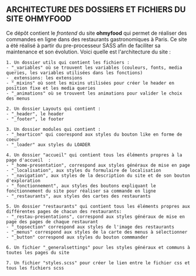 ## ARCHITECTURE DES DOSSIERS ET FICHIERS DU SITE OHMYFOOD  

Ce dépôt contient le *frontend* du site __ohmyfood__ qui permet de réaliser des commandes en ligne dans des restaurants gastronomiques à Paris.
Ce site a été réalisé à partir du pre-processeur SASS afin de faciliter sa maintenance et son évolution.
Voici quelle est l'architecture du site :  

    1. Un dossier utils qui contient les fichiers :
    - "_variables" où se trouvent les variables (couleurs, fonts, media queries, les variables utilisées dans les fonctions)
    - _extensions: les extensions
    - "_mixins" où sont les mixins utilisées pour créer le header en position fixe et les media queries
    - "_animations" où se trouvent les animations pour valider le choix des menus  

    2. Un dossier Layouts qui contient :
    - "_header", le header
    - "_footer", le footer  

    3. Un dossier modules qui contient :
    - "_hearticon" qui coorespond aux styles du bouton like en forme de coeur
    - "_loader" aux styles du LOADER  

    4. Un dossier "accueil" qui contient tous les éléments propres à la page d'accueil  :
    - "_home-presentation", correspond aux styles généraux de mise en page
    - "_localisation", aux styles du formulaire de localisation
    - "_navigation", aux styles de la description du site et de son bouton d'exploration
    - "_fonctionnement", aux styles des boutons expliquant le fonctionnement du site pour réaliser sa commande en ligne
    - "_restaurants", aux styles des cartes des restaurants  

    5. Un dossier "restaurants" qui contient tous les éléments propres aux différentes pages de chacun des restaurants:
    - "_restau-presentations", correspond aux styles généraux de mise en page des pages de chaque restaurant
    - "_topsection" correspond aux styles de l'image des restaurants 
    - "_menus" correspond aux styles de la carte des menus à sélectionner
    - "_button" correspond aux styles du bouton commmander  

    6. Un fichier "_generalsettings" pour les styles généraux et communs à toutes les pages du site  

    7. Un fichier "styles.scss" pour créer le lien entre le fichier css et tous les fichiers scss  
